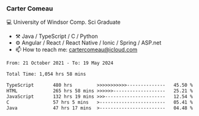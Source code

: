 ### Carter Comeau

💻 University of Windsor Comp. Sci Graduate

- ⚒️ Java / TypeScript / C / Python
- ⚙️ Angular / React / React Native / Ionic / Spring / ASP.net
- 📫 How to reach me: cartercomeau@icloud.com

<!--START_SECTION:waka-->

```txt
From: 21 October 2021 - To: 19 May 2024

Total Time: 1,054 hrs 58 mins

TypeScript       480 hrs         >>>>>>>>>>>--------------   45.50 %
HTML             265 hrs 58 mins >>>>>>-------------------   25.21 %
JavaScript       132 hrs 19 mins >>>----------------------   12.54 %
C                57 hrs 5 mins   >------------------------   05.41 %
Java             47 hrs 17 mins  >------------------------   04.48 %
```

<!--END_SECTION:waka-->
